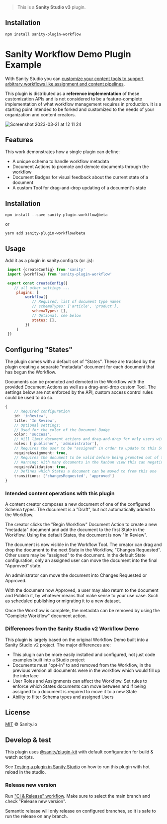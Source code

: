 > This is a **Sanity Studio v3** plugin.

## Installation

```sh
npm install sanity-plugin-workflow
```

# Sanity Workflow Demo Plugin Example

With Sanity Studio you can [customize your content tools to support arbitrary workflows like assignment and content pipelines](https://www.sanity.io/docs/custom-workflows).

This plugin is distributed as a **reference implementation** of these customization APIs and is not considered to be a feature-complete implementation of what workflow management requires in production. It is a starting point intended to be forked and customized to the needs of your organization and content creators.

![Screenshot 2023-03-21 at 12 11 24](https://user-images.githubusercontent.com/9684022/226602179-5bd3d91a-9c27-431e-be18-3c70f06c6ccb.png)

## Features

This work demonstrates how a single plugin can define:

- A unique schema to handle workflow metadata
- Document Actions to promote and demote documents through the workflow
- Document Badges for visual feedback about the current state of a document
- A custom Tool for drag-and-drop updating of a document's state

## Installation

```
npm install --save sanity-plugin-workflow@beta
```

or

```
yarn add sanity-plugin-workflow@beta
```

## Usage

Add it as a plugin in sanity.config.ts (or .js):

```js
 import {createConfig} from 'sanity'
 import {workflow} from 'sanity-plugin-workflow'

 export const createConfig({
    // all other settings ...
     plugins: [
         workflow({
            // Required, list of document type names
            // schemaTypes: ['article', 'product'],
            schemaTypes: [],
            // Optional, see below
            states: [],
         })
     ]
 })
```

## Configuring "States"

The plugin comes with a default set of "States". These are tracked by the plugin creating a separate "metadata" document for each document that has begun the Workflow. 

Documents can be promoted and demoted in the Workflow with the provided Document Actions as well as a drag-and-drop custom Tool. The settings below are not enforced by the API, custom access control rules could be used to do so. 

```ts
{
    // Required configuration
    id: 'inReview',
    title: 'In Review',
    // Optional settings:
    // Used for the color of the Document Badge
    color: 'success',
    // Will limit document actions and drag-and-drop for only users with these Role
    roles: ['publisher', 'administrator'],
    // Requires the user to be "assigned" in order to update to this State
    requireAssignment: true,
    // Requires the document to be valid before being promoted out of this State
    // Warning: With many documents in the Kanban view this can negatively impact performance 
    requireValidation: true,
    // Defines which States a document can be moved to from this one
    transitions: ['changesRequested', 'approved']
}
```

### Intended content operations with this plugin

A content creator composes a new document of one of the configured Schema types. The document is a "Draft", but not automatically added to the Workflow.

The creator clicks the "Begin Workflow" Document Action to create a new "metadata" document and add the document to the first State in the Workflow. Using the default States, the document is now "In Review".

The document is now visible in the Workflow Tool. The creator can drag and drop the document to the next State in the Workflow, "Changes Requested". Other users may be "assigned" to the document. In the default State configuration, only an assigned user can move the document into the final "Approved" state.

An administrator can move the document into Changes Requested or Approved.

With the document now Approved, a user may also return to the document and Publish it, by whatever means that make sense to your use case. Such as scheduled publishing or migrating it to a new dataset.

Once the Workflow is complete, the metadata can be removed by using the "Complete Workflow" document action.

### Differences from the Sanity Studio v2 Workflow Demo

This plugin is largely based on the original Workflow Demo built into a Sanity Studio v2 project. The major differences are:

* This plugin can be more easily installed and configured, not just code examples built into a Studio project
* Documents must "opt-in" to and removed from the Workflow, in the previous version all documents were in the workflow which would fill up the interface
* User Roles and Assignments can affect the Workflow. Set rules to enforce which States documents can move between and if being assigned to a document is required to move it to a new State
* Ability to filter Schema types and assigned Users

## License

[MIT](LICENSE) © Sanity.io

## Develop & test

This plugin uses [@sanity/plugin-kit](https://github.com/sanity-io/plugin-kit)
with default configuration for build & watch scripts.

See [Testing a plugin in Sanity Studio](https://github.com/sanity-io/plugin-kit#testing-a-plugin-in-sanity-studio)
on how to run this plugin with hot reload in the studio.

### Release new version

Run ["CI & Release" workflow](https://github.com/sanity-io/sanity-plugin-workflow/actions/workflows/main.yml).
Make sure to select the main branch and check "Release new version".

Semantic release will only release on configured branches, so it is safe to run the release on any branch.

